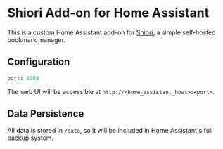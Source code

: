 # Shiori Add-on for Home Assistant

This is a custom Home Assistant add-on for [Shiori](https://github.com/go-shiori/shiori), a simple self-hosted bookmark manager.

## Configuration

```yaml
port: 8080
```

The web UI will be accessible at `http://<home_assistant_host>:<port>`.

## Data Persistence

All data is stored in `/data`, so it will be included in Home Assistant's full backup system.
